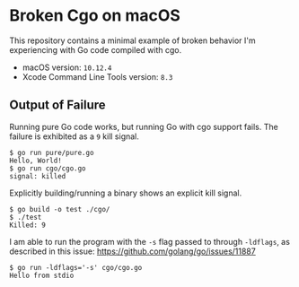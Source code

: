 # Broken Cgo on macOS

This repository contains a minimal example of broken behavior I'm experiencing
with Go code compiled with cgo.

- macOS version: `10.12.4`
- Xcode Command Line Tools version: `8.3`

## Output of Failure

Running pure Go code works, but running Go with cgo support fails. The failure
is exhibited as a `9` kill signal.

```
$ go run pure/pure.go
Hello, World!
$ go run cgo/cgo.go
signal: killed
```

Explicitly building/running a binary shows an explicit kill signal.

```
$ go build -o test ./cgo/
$ ./test
Killed: 9
```

I am able to run the program with the `-s` flag passed to through `-ldflags`,
as described in this issue: https://github.com/golang/go/issues/11887

```
$ go run -ldflags='-s' cgo/cgo.go
Hello from stdio

```
